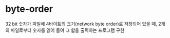 # byte-order
32 bit 숫자가 파일에 4바이트의 크기(network byte order)로 저장되어 있을 때, 2개의 파일로부터 숫자를 읽어 들여 그 합을 출력하는 프로그램 구현
